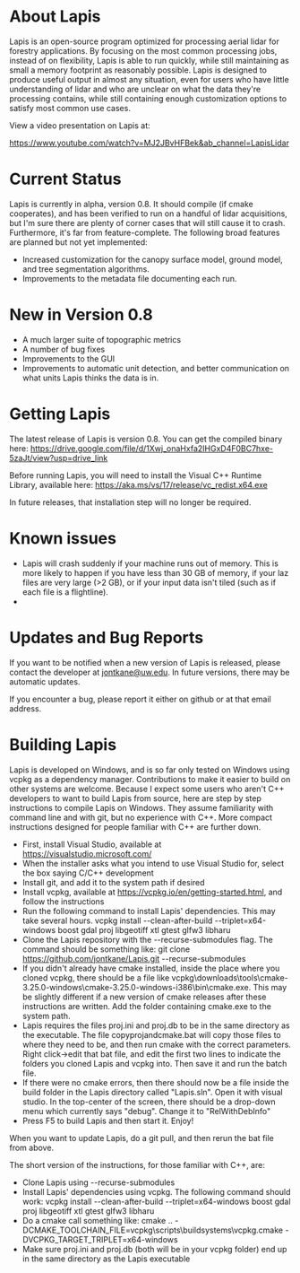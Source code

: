 # About Lapis

Lapis is an open-source program optimized for processing aerial lidar for forestry applications. By focusing on the most common processing jobs, instead of on flexibility, Lapis is able to run quickly, while still maintaining as small a memory footprint as reasonably possible. Lapis is designed to produce useful output in almost any situation, even for users who have little understanding of lidar and who are unclear on what the data they're processing contains, while still containing enough customization options to satisfy most common use cases.

View a video presentation on Lapis at:

https://www.youtube.com/watch?v=MJ2JBvHFBek&ab_channel=LapisLidar

# Current Status

Lapis is currently in alpha, version 0.8. It should compile (if cmake cooperates), and has been verified to run on a handful of lidar acquisitions, but I'm sure there are plenty of corner cases that will still cause it to crash. Furthermore, it's far from feature-complete. The following broad features are planned but not yet implemented:

- Increased customization for the canopy surface model, ground model, and tree segmentation algorithms.
- Improvements to the metadata file documenting each run.

# New in Version 0.8

- A much larger suite of topographic metrics
- A number of bug fixes
- Improvements to the GUI
- Improvements to automatic unit detection, and better communication on what units Lapis thinks the data is in.

# Getting Lapis

The latest release of Lapis is version 0.8. You can get the compiled binary here: https://drive.google.com/file/d/1Xwj_onaHxfa2IHGxD4F0BC7hxe-5zaJt/view?usp=drive_link

Before running Lapis, you will need to install the Visual C++ Runtime Library, available here: https://aka.ms/vs/17/release/vc_redist.x64.exe

In future releases, that installation step will no longer be required.

# Known issues

- Lapis will crash suddenly if your machine runs out of memory. This is more likely to happen if you have less than 30 GB of memory, if your laz files are very large (>2 GB), or if your input data isn't tiled (such as if each file is a flightline).
- 

# Updates and Bug Reports

If you want to be notified when a new version of Lapis is released, please contact the developer at jontkane@uw.edu. In future versions, there may be automatic updates.

If you encounter a bug, please report it either on github or at that email address.

# Building Lapis

Lapis is developed on Windows, and is so far only tested on Windows using vcpkg as a dependency manager. Contributions to make it easier to build on other systems are welcome. Because I expect some users who aren't C++ developers to want to build Lapis from source, here are step by step instructions to compile Lapis on Windows. They assume familiarity with command line and with git, but no experience with C++. More compact instructions designed for people familiar with C++ are further down.

 - First, install Visual Studio, available at https://visualstudio.microsoft.com/
 - When the installer asks what you intend to use Visual Studio for, select the box saying C/C++ development
 - Install git, and add it to the system path if desired
 - Install vcpkg, available at https://vcpkg.io/en/getting-started.html, and follow the instructions
 - Run the following command to install Lapis' dependencies. This may take several hours. vcpkg install --clean-after-build --triplet=x64-windows boost gdal proj libgeotiff xtl gtest glfw3 libharu
 - Clone the Lapis repository with the --recurse-submodules flag. The command should be something like: git clone https://github.com/jontkane/Lapis.git --recurse-submodules
 - If you didn't already have cmake installed, inside the place where you cloned vcpkg, there should be a file like vcpkg\downloads\tools\cmake-3.25.0-windows\cmake-3.25.0-windows-i386\bin\cmake.exe. This may be slightly different if a new version of cmake releases after these instructions are written. Add the folder containing cmake.exe to the system path.
 - Lapis requires the files proj.ini and proj.db to be in the same directory as the executable. The file copyprojandcmake.bat will copy those files to where they need to be, and then run cmake with the correct parameters. Right click->edit that bat file, and edit the first two lines to indicate the folders you cloned Lapis and vcpkg into. Then save it and run the batch file.
 - If there were no cmake errors, then there should now be a file inside the build folder in the Lapis directory called "Lapis.sln". Open it with visual studio. In the top-center of the screen, there should be a drop-down menu which currently says "debug". Change it to "RelWithDebInfo"
 - Press F5 to build Lapis and then start it. Enjoy!
 
 When you want to update Lapis, do a git pull, and then rerun the bat file from above.
 
 The short version of the instructions, for those familiar with C++, are:
 
 - Clone Lapis using --recurse-submodules
 - Install Lapis' dependencies using vcpkg. The following command should work: vcpkg install --clean-after-build --triplet=x64-windows boost gdal proj libgeotiff xtl gtest glfw3 libharu
 - Do a cmake call something like: cmake .. -DCMAKE_TOOLCHAIN_FILE=vcpkg\scripts\buildsystems\vcpkg.cmake -DVCPKG_TARGET_TRIPLET=x64-windows
 - Make sure proj.ini and proj.db (both will be in your vcpkg folder) end up in the same directory as the Lapis executable